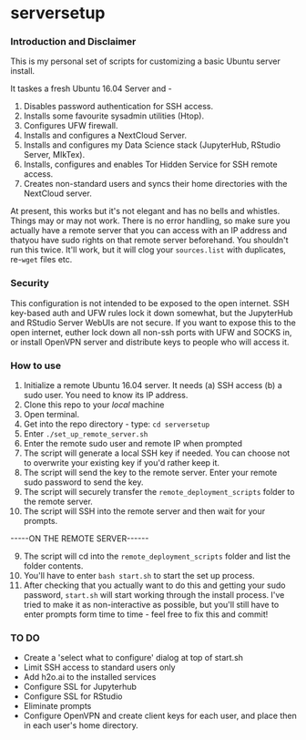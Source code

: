 # serversetup

### Introduction and Disclaimer
This is my personal set of scripts for customizing a basic Ubuntu server install. 

It taskes a fresh Ubuntu 16.04 Server and -

1) Disables password authentication for SSH access.
2) Installs some favourite sysadmin utilities (Htop).
3) Configures UFW firewall.
4) Installs and configures a NextCloud Server.
5) Installs and configures my Data Science stack (JupyterHub, RStudio Server, MIkTex).
6) Installs, configures and enables Tor Hidden Service for SSH remote access.
7) Creates non-standard users and syncs their home directories with the NextCloud server.

At present, this works but it's not elegant and has no bells and whistles. Things may or may not work. There is no error handling, so make sure you actually have a remote server that you can access with an IP address and thatyou have sudo rights on that remote server beforehand. You shouldn't run this twice. It'll work, but it will clog your `sources.list` with duplicates, re-`wget` files etc.

### Security
This configuration is not intended to be exposed to the open internet. SSH key-based auth and UFW rules lock it down somewhat, but the JupyterHub and RStudio Server WebUIs are not secure. If you want to expose this to the open internet, euther lock down all non-ssh ports with UFW and SOCKS in, or install OpenVPN server and distribute keys to people who will access it. 

### How to use
1) Initialize a remote Ubuntu 16.04 server. It needs (a) SSH access (b) a sudo user. You need to know its IP address.
2) Clone this repo to your *local* machine
3) Open terminal.
4) Get into the repo directory - type: `cd serversetup`
5) Enter `./set_up_remote_server.sh`
4) Enter the remote sudo user and remote IP when prompted
5) The script will generate a local SSH key if needed. You can choose not to overwrite your existing key if you'd rather keep it.
6) The script will send the key to the remote server. Enter your remote sudo password to send the key.
7) The script will securely transfer the `remote_deployment_scripts` folder to the remote server.
8) The script will SSH into the remote server and then wait for your prompts.

-----ON THE REMOTE SERVER------

9) The script will cd into the `remote_deployment_scripts` folder and list the folder contents.
10) You'll have to enter `bash start.sh` to start the set up process.
10) After checking that you actually want to do this and getting your sudo password, `start.sh` will start working through the install process. I've tried to make it as non-interactive as possible, but you'll still have to enter prompts form time to time - feel free to fix this and commit!

### TO DO
* Create a 'select what to configure' dialog at top of start.sh
* Limit SSH access to standard users only
* Add h2o.ai to the installed services
* Configure SSL for Jupyterhub
* Configure SSL for RStudio
* Eliminate prompts
* Configure OpenVPN and create client keys for each user, and place then in each user's home directory.
